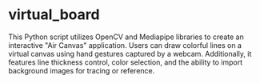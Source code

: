 # virtual_board
This Python script utilizes OpenCV and Mediapipe libraries to create an interactive "Air Canvas" application. Users can draw colorful lines on a virtual canvas using hand gestures captured by a webcam. Additionally, it features line thickness control, color selection, and the ability to import background images for tracing or reference.
